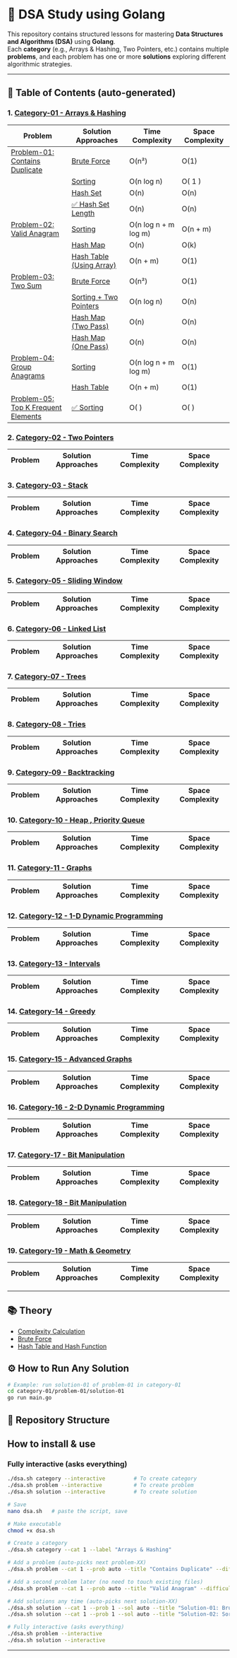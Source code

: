 # 🧩 DSA Study using Golang

This repository contains structured lessons for mastering **Data Structures and Algorithms (DSA)** using **Golang**.  
Each **category** (e.g., Arrays & Hashing, Two Pointers, etc.) contains multiple **problems**, and each problem has one or more **solutions** exploring different algorithmic strategies.

---

<!-- TOC:START -->
## 🧭 Table of Contents (auto-generated)

### 1. [Category-01 - Arrays & Hashing](./category-01/readme.md)
| Problem | Solution Approaches | Time Complexity | Space Complexity |
| --- | --- | --- | --- |
| [Problem-01: Contains Duplicate](./category-01/problem-01/readme.md) | [Brute Force](./category-01/problem-01/solution-01/readme.md) | O(n²) | O(1) |
|  | [Sorting](./category-01/problem-01/solution-02/readme.md) | O(n log n) | O( 1 ) |
|  | [Hash Set](./category-01/problem-01/solution-03/readme.md) | O(n) | O(n) |
|  | [✅ Hash Set Length](./category-01/problem-01/solution-04/readme.md) | O(n) | O(n) |
| [Problem-02: Valid Anagram](./category-01/problem-02/readme.md) | [Sorting](./category-01/problem-02/solution-01/readme.md) | O(n log n + m log m) | O(n + m) |
|  | [Hash Map](./category-01/problem-02/solution-02/readme.md) | O(n) | O(k) |
|  | [Hash Table (Using Array)](./category-01/problem-02/solution-03/readme.md) | O(n + m) | O(1) |
| [Problem-03: Two Sum](./category-01/problem-03/readme.md) | [Brute Force](./category-01/problem-03/solution-01/readme.md) | O(n²) | O(1) |
|  | [Sorting + Two Pointers](./category-01/problem-03/solution-02/readme.md) | O(n log n) | O(n) |
|  | [Hash Map (Two Pass)](./category-01/problem-03/solution-03/readme.md) | O(n) | O(n) |
|  | [Hash Map (One Pass)](./category-01/problem-03/solution-04/readme.md) | O(n) | O(n) |
| [Problem-04: Group Anagrams](./category-01/problem-04/readme.md) | [Sorting](./category-01/problem-04/solution-01/readme.md) | O(n log n + m log m) | O(1) |
|  | [Hash Table](./category-01/problem-04/solution-02/readme.md) | O(n + m) | O(1) |
| [Problem-05: Top K Frequent Elements](./category-01/problem-05/readme.md) | [✅ Sorting](./category-01/problem-05/solution-01/readme.md) | O( ) | O( ) |

### 2. [Category-02 - Two Pointers](./category-02/readme.md)
| Problem | Solution Approaches | Time Complexity | Space Complexity |
| --- | --- | --- | --- |

### 3. [Category-03 - Stack](./category-03/readme.md)
| Problem | Solution Approaches | Time Complexity | Space Complexity |
| --- | --- | --- | --- |

### 4. [Category-04 - Binary Search](./category-04/readme.md)
| Problem | Solution Approaches | Time Complexity | Space Complexity |
| --- | --- | --- | --- |

### 5. [Category-05 - Sliding Window](./category-05/readme.md)
| Problem | Solution Approaches | Time Complexity | Space Complexity |
| --- | --- | --- | --- |

### 6. [Category-06 - Linked List](./category-06/readme.md)
| Problem | Solution Approaches | Time Complexity | Space Complexity |
| --- | --- | --- | --- |

### 7. [Category-07 - Trees](./category-07/readme.md)
| Problem | Solution Approaches | Time Complexity | Space Complexity |
| --- | --- | --- | --- |

### 8. [Category-08 - Tries](./category-08/readme.md)
| Problem | Solution Approaches | Time Complexity | Space Complexity |
| --- | --- | --- | --- |

### 9. [Category-09 - Backtracking](./category-09/readme.md)
| Problem | Solution Approaches | Time Complexity | Space Complexity |
| --- | --- | --- | --- |

### 10. [Category-10 - Heap , Priority Queue](./category-10/readme.md)
| Problem | Solution Approaches | Time Complexity | Space Complexity |
| --- | --- | --- | --- |

### 11. [Category-11 - Graphs](./category-11/readme.md)
| Problem | Solution Approaches | Time Complexity | Space Complexity |
| --- | --- | --- | --- |

### 12. [Category-12 - 1-D Dynamic Programming](./category-12/readme.md)
| Problem | Solution Approaches | Time Complexity | Space Complexity |
| --- | --- | --- | --- |

### 13. [Category-13 - Intervals](./category-13/readme.md)
| Problem | Solution Approaches | Time Complexity | Space Complexity |
| --- | --- | --- | --- |

### 14. [Category-14 - Greedy](./category-14/readme.md)
| Problem | Solution Approaches | Time Complexity | Space Complexity |
| --- | --- | --- | --- |

### 15. [Category-15 - Advanced Graphs](./category-15/readme.md)
| Problem | Solution Approaches | Time Complexity | Space Complexity |
| --- | --- | --- | --- |

### 16. [Category-16 - 2-D Dynamic Programming](./category-16/readme.md)
| Problem | Solution Approaches | Time Complexity | Space Complexity |
| --- | --- | --- | --- |

### 17. [Category-17 - Bit Manipulation](./category-17/readme.md)
| Problem | Solution Approaches | Time Complexity | Space Complexity |
| --- | --- | --- | --- |

### 18. [Category-18 - Bit Manipulation](./category-18/readme.md)
| Problem | Solution Approaches | Time Complexity | Space Complexity |
| --- | --- | --- | --- |

### 19. [Category-19 - Math & Geometry](./category-19/readme.md)
| Problem | Solution Approaches | Time Complexity | Space Complexity |
| --- | --- | --- | --- |

<!-- TOC:END -->

---

## 📚 Theory
* [Complexity Calculation](./theory/time-complexity.mdx)
* [Brute Force](https://www.geeksforgeeks.org/dsa/brute-force-approach-and-its-pros-and-cons)
* [Hash Table and Hash Function](https://www.youtube.com/watch?v=KyUTuwz_b7Q)

## ⚙️ How to Run Any Solution

```bash
# Example: run solution-01 of problem-01 in category-01
cd category-01/problem-01/solution-01
go run main.go
```

## 📁 Repository Structure

## How to install & use
### Fully interactive (asks everything)

```bash
./dsa.sh category --interactive         # To create category
./dsa.sh problem --interactive          # To create problem
./dsa.sh solution --interactive         # To create solution
```

```bash
# Save
nano dsa.sh   # paste the script, save

# Make executable
chmod +x dsa.sh

# Create a category
./dsa.sh category --cat 1 --label "Arrays & Hashing"

# Add a problem (auto-picks next problem-XX)
./dsa.sh problem --cat 1 --prob auto --title "Contains Duplicate" --difficulty Easy --tags "Arrays,Hashing"

# Add a second problem later (no need to touch existing files)
./dsa.sh problem --cat 1 --prob auto --title "Valid Anagram" --difficulty Easy --tags "Arrays,Hashing,Strings"

# Add solutions any time (auto-picks next solution-XX)
./dsa.sh solution --cat 1 --prob 1 --sol auto --title "Solution-01: Brute Force" --approach "Brute Force" --tags "Brute Force,Intro"
./dsa.sh solution --cat 1 --prob 1 --sol auto --title "Solution-02: Sorting" --approach "Sorting" --tags "Sorting,Array"

# Fully interactive (asks everything)
./dsa.sh problem --interactive
./dsa.sh solution --interactive
```



---